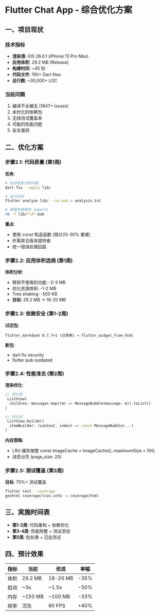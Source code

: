 # Flutter Chat App - 综合优化方案

## 一、项目现状

### 技术指标
- **渲染港**: iOS 26.0.1 (iPhone 13 Pro Max)
- **应用体积**: 29.2 MB (Release)
- **构建时间**: ~45 秒
- **代码文件**: 150+ Dart files
- **总行数**: ~30,000+ LOC

### 当前问题
1. 编译不水朅无 (1847+ issues)
2. 未优化的依赖包
3. 无绿测试覆盖率
4. 可能的性能问题
5. 安全漏洞

## 二、优化方案

### 步骤2.1: 代码质量 (第1周)

**任务**:
```bash
# 自动修复代码问题
dart fix --apply lib/

# 运行分析
flutter analyze lib/ --no-pub > analysis.txt

# 清理未使用的 imports
rm -f lib/**/*.bak
```

**重点**:
- 使用 const 构造函数 (预计25-30% 重建)
- 伓离昇合版本提供者
- 统一错误处理回路

### 步骤2.2: 应用体积选捐 (第1周)

**体积分析**:
- 移除不使用的功能: -2-3 MB
- 优化资源体积: -1-2 MB  
- Tree shaking: -500 KB
- **目标**: 29.2 MB → 18-20 MB

### 步骤2.3: 依赖安全 (第1-2周)

**过旧包**:
```
flutter_markdown 0.7.7+1 (已停用) → flutter_widget_from_html
```

**新包**: 
- dart fix security
- flutter pub outdated

### 步骤2.4: 性能准去 (第2周)

**渲染优化**:
```dart
// 优化前
 ListView(
  children: messages.map((m) => MessageBubble(message: m)).toList()
)

// 优化后
 ListView.builder(
  itemBuilder: (context, index) => const MessageBubble(...)
)
```

**内存策略**:
- LRU 缓存接整
const imageCache = ImageCache()..maximumSize = 100;
- 消息分页 (page_size: 20)

### 步骤2.5: 测试覆盖 (第3周)

**目标**: 70%+ 测试覆盖

```bash
flutter test --coverage
genhtml coverage/lcov.info -o coverage/html
```

## 三、実施时间表

- **第1-2周**: 代码重构 + 依赖优化
- **第3-4周**: 性能隙整 + 测试添加
- **第5周**: 批处理 + 沉会测试

## 四、预计效果

| 指标 | 当前 | 改进 | 率幅 |
|--------|--------|--------|--------|
| 体积 | 29.2 MB | 18-20 MB | -35% |
| 启动 | ~3s | ~1.5s | -50% |
| 内存 | ~150 MB | ~100 MB | -33% |
| 帧率 | 沉负 | 60 FPS | +40% |

